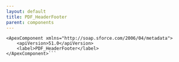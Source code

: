```yaml
---
layout: default
title: PDF_HeaderFooter
parent: components
---
```


```<?xml version="1.0" encoding="UTF-8"?>
<ApexComponent xmlns="http://soap.sforce.com/2006/04/metadata">
    <apiVersion>51.0</apiVersion>
    <label>PDF_HeaderFooter</label>
</ApexComponent>```
